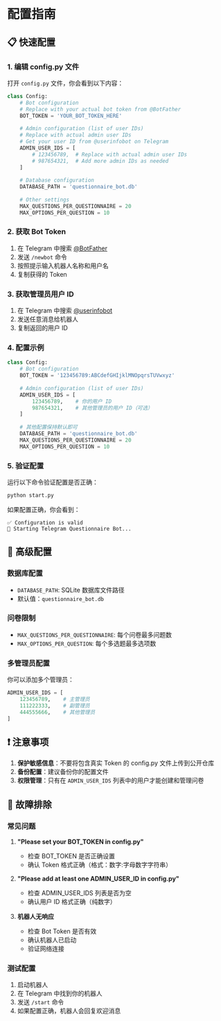 # 配置指南

## 📋 快速配置

### 1. 编辑 config.py 文件

打开 `config.py` 文件，你会看到以下内容：

```python
class Config:
    # Bot configuration
    # Replace with your actual bot token from @BotFather
    BOT_TOKEN = 'YOUR_BOT_TOKEN_HERE'
    
    # Admin configuration (list of user IDs)
    # Replace with actual admin user IDs
    # Get your user ID from @userinfobot on Telegram
    ADMIN_USER_IDS = [
        # 123456789,  # Replace with actual admin user IDs
        # 987654321,  # Add more admin IDs as needed
    ]
    
    # Database configuration
    DATABASE_PATH = 'questionnaire_bot.db'
    
    # Other settings
    MAX_QUESTIONS_PER_QUESTIONNAIRE = 20
    MAX_OPTIONS_PER_QUESTION = 10
```

### 2. 获取 Bot Token

1. 在 Telegram 中搜索 [@BotFather](https://t.me/BotFather)
2. 发送 `/newbot` 命令
3. 按照提示输入机器人名称和用户名
4. 复制获得的 Token

### 3. 获取管理员用户 ID

1. 在 Telegram 中搜索 [@userinfobot](https://t.me/userinfobot)
2. 发送任意消息给机器人
3. 复制返回的用户 ID

### 4. 配置示例

```python
class Config:
    # Bot configuration
    BOT_TOKEN = '123456789:ABCdefGHIjklMNOpqrsTUVwxyz'
    
    # Admin configuration (list of user IDs)
    ADMIN_USER_IDS = [
        123456789,    # 你的用户 ID
        987654321,    # 其他管理员的用户 ID（可选）
    ]
    
    # 其他配置保持默认即可
    DATABASE_PATH = 'questionnaire_bot.db'
    MAX_QUESTIONS_PER_QUESTIONNAIRE = 20
    MAX_OPTIONS_PER_QUESTION = 10
```

### 5. 验证配置

运行以下命令验证配置是否正确：

```bash
python start.py
```

如果配置正确，你会看到：
```
✅ Configuration is valid
🤖 Starting Telegram Questionnaire Bot...
```

## 🔧 高级配置

### 数据库配置

- `DATABASE_PATH`: SQLite 数据库文件路径
- 默认值：`questionnaire_bot.db`

### 问卷限制

- `MAX_QUESTIONS_PER_QUESTIONNAIRE`: 每个问卷最多问题数
- `MAX_OPTIONS_PER_QUESTION`: 每个多选题最多选项数

### 多管理员配置

你可以添加多个管理员：

```python
ADMIN_USER_IDS = [
    123456789,    # 主管理员
    111222333,    # 副管理员
    444555666,    # 其他管理员
]
```

## ❗ 注意事项

1. **保护敏感信息**：不要将包含真实 Token 的 config.py 文件上传到公开仓库
2. **备份配置**：建议备份你的配置文件
3. **权限管理**：只有在 `ADMIN_USER_IDS` 列表中的用户才能创建和管理问卷

## 🚨 故障排除

### 常见问题

1. **"Please set your BOT_TOKEN in config.py"**
   - 检查 BOT_TOKEN 是否正确设置
   - 确认 Token 格式正确（格式：数字:字母数字字符串）

2. **"Please add at least one ADMIN_USER_ID in config.py"**
   - 检查 ADMIN_USER_IDS 列表是否为空
   - 确认用户 ID 格式正确（纯数字）

3. **机器人无响应**
   - 检查 Bot Token 是否有效
   - 确认机器人已启动
   - 验证网络连接

### 测试配置

1. 启动机器人
2. 在 Telegram 中找到你的机器人
3. 发送 `/start` 命令
4. 如果配置正确，机器人会回复欢迎消息 